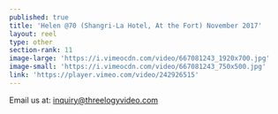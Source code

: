 ```yaml
---
published: true
title: 'Helen @70 (Shangri-La Hotel, At the Fort) November 2017'
layout: reel
type: other
section-rank: 11
image-large: 'https://i.vimeocdn.com/video/667081243_1920x700.jpg'
image-small: 'https://i.vimeocdn.com/video/667081243_750x500.jpg'
link: 'https://player.vimeo.com/video/242926515'
---
```

Email us at: inquiry@threelogyvideo.com